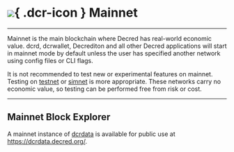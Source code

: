 # ![](../img/dcr-icons/Dcrtl.svg){ .dcr-icon } Mainnet

---

Mainnet is the main blockchain where Decred has real-world economic value.
dcrd, dcrwallet, Decrediton and all other Decred applications will start in
mainnet mode by default unless the user has specified another network using
config files or CLI flags.

It is not recommended to test new or experimental features on mainnet.
Testing on [testnet](testnet.md) or [simnet](simnet.md) is more appropriate.
These networks carry no economic value, so testing can be performed free from
risk or cost.

---

## Mainnet Block Explorer

A mainnet instance of [dcrdata](https://github.com/decred/dcrdata) is available
for public use at <https://dcrdata.decred.org/>.
